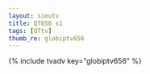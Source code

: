 ```yaml
--- 
layout: sieutv
title: QT656 s1
tags: [QTtv]
thumb_re: globiptv656
---
```

{% include tvadv key="globiptv656" %} 
